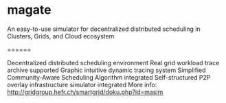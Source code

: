 magate
======

An easy-to-use simulator for decentralized distributed scheduling in Clusters, Grids, and Cloud ecosystem

======

Decentralized distributed scheduling environment
Real grid workload trace archive supported
Graphic intuitive dynamic tracing system
Simplified Community-Aware Scheduling Algorithm integrated
Self-structured P2P overlay infrastructure simulator integrated
More info: http://gridgroup.hefr.ch/smartgrid/doku.php?id=masim

